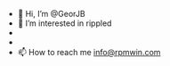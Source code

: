 - 👋 Hi, I’m @GeorJB
- 👀 I’m interested in rippled
- 
- 
- 📫 How to reach me info@rpmwin.com

<!---
GeorJB/GeorJB is a ✨ special ✨ repository because its `README.md` (this file) appears on your GitHub profile.
You can click the Preview link to take a look at your changes.
--->
